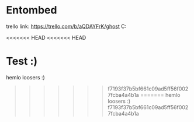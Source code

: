 # Entombed
trello link: https://trello.com/b/aQDAYFrK/ghost
C:

<<<<<<< HEAD
<<<<<<< HEAD

Test :)
=======
hemlo loosers :)
>>>>>>> f7193f37b5bf661c09ad5ff56f0027fcba4a4b1a
=======
hemlo loosers :)
>>>>>>> f7193f37b5bf661c09ad5ff56f0027fcba4a4b1a
